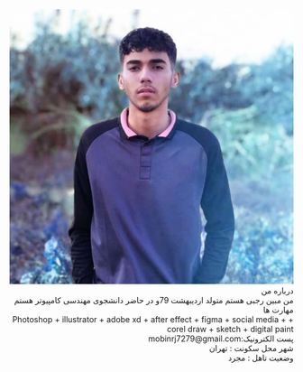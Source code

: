 
 <div dir="rtl">
 <img src="pic.png">
 <br>
 درباره من
 <br>
  من مبین رجبی هستم متولد اردیبهشت 79و در حاضر دانشجوی مهندسی کامپیوتر هستم
 <br>
 مهارت ها
 <br>
 + Photoshop
 + illustrator
 + adobe xd
 + after effect
 + figma
 + social media
 + corel draw
 + sketch
 + digital paint
 <br>
 پست الکترونیک:mobinrj7279@gmail.com
 <br>
 شهر محل سکونت : تهران
 <br>
 وضعیت تاهل : مجرد
 </div>


